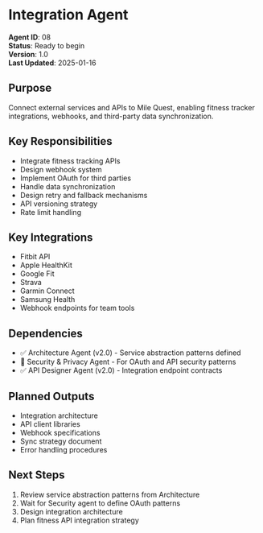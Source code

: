 # Integration Agent

**Agent ID**: 08  
**Status**: Ready to begin  
**Version**: 1.0  
**Last Updated**: 2025-01-16  

## Purpose

Connect external services and APIs to Mile Quest, enabling fitness tracker integrations, webhooks, and third-party data synchronization.

## Key Responsibilities

- Integrate fitness tracking APIs
- Design webhook system
- Implement OAuth for third parties
- Handle data synchronization
- Design retry and fallback mechanisms
- API versioning strategy
- Rate limit handling

## Key Integrations

- Fitbit API
- Apple HealthKit
- Google Fit
- Strava
- Garmin Connect
- Samsung Health
- Webhook endpoints for team tools

## Dependencies

- ✅ Architecture Agent (v2.0) - Service abstraction patterns defined
- 🔄 Security & Privacy Agent - For OAuth and API security patterns
- ✅ API Designer Agent (v2.0) - Integration endpoint contracts

## Planned Outputs

- Integration architecture
- API client libraries
- Webhook specifications
- Sync strategy document
- Error handling procedures

## Next Steps

1. Review service abstraction patterns from Architecture
2. Wait for Security agent to define OAuth patterns
3. Design integration architecture
4. Plan fitness API integration strategy